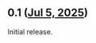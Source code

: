 ## 0.1 ([Jul 5, 2025](https://github.com/ramensoftware/windhawk-mods/blob/ea9266452ed4e81227552681af10d99512cdc12b/mods/volume-hid-sender.wh.cpp))

Initial release.

